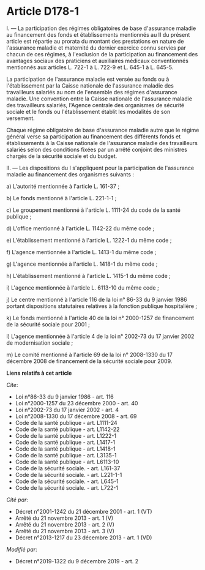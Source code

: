 # Article D178-1

I. ― La participation des régimes obligatoires de base d'assurance maladie au financement des fonds et établissements
mentionnés au II du présent article est répartie au prorata du montant des prestations en nature de l'assurance maladie et
maternité du dernier exercice connu servies par chacun de ces régimes, à l'exclusion de la participation au financement des
avantages sociaux des praticiens et auxiliaires médicaux conventionnés mentionnés aux articles L. 722-1 à L. 722-9 et L.
645-1 à L. 645-5. 

La participation de l'assurance maladie est versée au fonds ou à l'établissement par la Caisse nationale de l'assurance
maladie des travailleurs salariés au nom de l'ensemble des régimes d'assurance maladie. Une convention entre la Caisse
nationale de l'assurance maladie des travailleurs salariés, l'Agence centrale des organismes de sécurité sociale et le fonds
ou l'établissement établit les modalités de son versement.

Chaque régime obligatoire de base d'assurance maladie autre que le régime général verse sa participation au financement des
différents fonds et établissements à la Caisse nationale de l'assurance maladie des travailleurs salariés selon des
conditions fixées par un arrêté conjoint des ministres chargés de la sécurité sociale et du budget.

II. ― Les dispositions du I s'appliquent pour la participation de l'assurance maladie au financement des organismes
suivants :

a) L'autorité mentionnée à l'article L. 161-37 ;

b) Le fonds mentionné à l'article L. 221-1-1 ;

c) Le groupement mentionné à l'article L. 1111-24 du code de la santé publique ;

d) L'office mentionné à l'article L. 1142-22 du même code ;

e) L'établissement mentionné à l'article L. 1222-1 du même code ;

f) L'agence mentionnée à l'article L. 1413-1 du même code ;

g) L'agence mentionnée à l'article L. 1418-1 du même code ;

h) L'établissement mentionné à l'article L. 1415-1 du même code ;

i) L'agence mentionnée à l'article L. 6113-10 du même code ;

j) Le centre mentionné à l'article 116 de la loi n° 86-33 du 9 janvier 1986 portant dispositions statutaires relatives à la
fonction publique hospitalière ;

k) Le fonds mentionné à l'article 40 de la loi n° 2000-1257 de financement de la sécurité sociale pour 2001 ;

l) L'agence mentionnée à l'article 4 de la loi n° 2002-73 du 17 janvier 2002 de modernisation sociale ;

m) Le comité mentionné à l'article 69 de la loi n° 2008-1330 du 17 décembre 2008 de financement de la sécurité sociale pour
2009.

**Liens relatifs à cet article**

_Cite_:

  - Loi n°86-33 du 9 janvier 1986 - art. 116
  - Loi n°2000-1257 du 23 décembre 2000 - art. 40
  - Loi n°2002-73 du 17 janvier 2002 - art. 4
  - Loi n°2008-1330 du 17 décembre 2008 - art. 69
  - Code de la santé publique - art. L1111-24
  - Code de la santé publique - art. L1142-22
  - Code de la santé publique - art. L1222-1
  - Code de la santé publique - art. L1417-1
  - Code de la santé publique - art. L1418-1
  - Code de la santé publique - art. L3135-1
  - Code de la santé publique - art. L6113-10
  - Code de la sécurité sociale. - art. L161-37
  - Code de la sécurité sociale. - art. L221-1-1
  - Code de la sécurité sociale. - art. L645-1
  - Code de la sécurité sociale. - art. L722-1

_Cité par_:

  - Décret n°2001-1242 du 21 décembre 2001 - art. 1 (VT)
  - Arrêté du 21 novembre 2013 - art. 1 (V)
  - Arrêté du 21 novembre 2013 - art. 2 (V)
  - Arrêté du 21 novembre 2013 - art. 3 (V)
  - Décret n°2013-1217 du 23 décembre 2013 - art. 1 (VD)

_Modifié par_:

  - Décret n°2019-1322 du 9 décembre 2019 - art. 2
